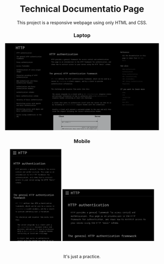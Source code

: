 <div align="center">
  <h1>Technical Documentatio Page</h1>
</div>

<p align="center">This project is a responsive webpage using only HTML and CSS.</p>


<div align="center">
  <h3>Laptop</h3>
</div>
<p align="center">
  <img src="ss/screen-1600x900.png">
</p>


<div align="center">
  <h3>Mobile</h3>
</div>
<p align="center">
  <img src="ss/screen-375x667.png" height="300">
  <img src="ss/screen-667x375.png" width="300">
</p>


<h1></h1>
<p align="center">It's just a practice.</p>

